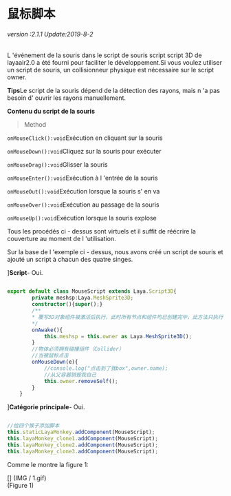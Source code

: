 # 鼠标脚本 

###### *version :2.1.1   Update:2019-8-2*

L 'événement de la souris dans le script de souris script script 3D de layaair2.0 a été fourni pour faciliter le développement.Si vous voulez utiliser un script de souris, un collisionneur physique est nécessaire sur le script owner.

**Tips**Le script de la souris dépend de la détection des rayons, mais n 'a pas besoin d' ouvrir les rayons manuellement.

**Contenu du script de la souris**

> Method

`onMouseClick():void`Exécution en cliquant sur la souris

`onMouseDown():void`Cliquez sur la souris pour exécuter

`onMouseDrag():void`Glisser la souris

`onMouseEnter():void`Exécution à l 'entrée de la souris

`onMouseOut():void`Exécution lorsque la souris s' en va

`onMouseOver():void`Exécution au passage de la souris

`onMouseUp():void`Exécution lorsque la souris explose

Tous les procédés ci - dessus sont virtuels et il suffit de réécrire la couverture au moment de l 'utilisation.

Sur la base de l 'exemple ci - dessus, nous avons créé un script de souris et ajouté un script à chacun des quatre singes.

]**Script**- Oui.


```typescript

export default class MouseScript extends Laya.Script3D{
    	private meshsp:Laya.MeshSprite3D;
		constructor(){super();}
        /**
		* 覆写3D对象组件被激活后执行，此时所有节点和组件均已创建完毕，此方法只执行一次
		*/
        onAwake(){
			this.meshsp = this.owner as Laya.MeshSprite3D();
        }
		//物体必须拥有碰撞组件（Collider）
		//当被鼠标点击
		onMouseDown(e){
			//console.log("点击到了我box",owner.name);
			//从父容器销毁我自己
			this.owner.removeSelf();
		}
	}
```


]**Catégorie principale**- Oui.


```typescript

//给四个猴子添加脚本
this.staticLayaMonkey.addComponent(MouseScript);
this.layaMonkey_clone1.addComponent(MouseScript);
this.layaMonkey_clone2.addComponent(MouseScript);
this.layaMonkey_clone3.addComponent(MouseScript);
```


Comme le montre la figure 1:

[] (IMG / 1.gif) <br > (Figure 1)
